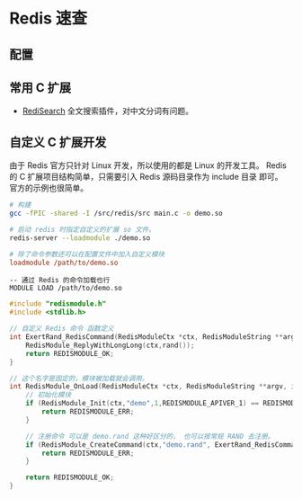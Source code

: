 # Redis 速查

## 配置



## 常用 C 扩展

- [RediSearch](https://github.com/RediSearch/RediSearch) 全文搜索插件，对中文分词有问题。

## 自定义 C 扩展开发

由于 Redis 官方只针对 Linux 开发，所以使用的都是 Linux 的开发工具。
Redis 的 C 扩展项目结构简单，只需要引入 Redis 源码目录作为 include 目录 即可。
官方的示例也很简单。

```bash
# 构建
gcc -fPIC -shared -I /src/redis/src main.c -o demo.so

# 启动 redis 时指定自定义的扩展 so 文件。
redis-server --loadmodule ./demo.so
```

```ini
# 除了命令参数还可以在配置文件中加入自定义模块
loadmodule /path/to/demo.so
```

```redis
-- 通过 Redis 的命令加载也行
MODULE LOAD /path/to/demo.so
```

```c
#include "redismodule.h"
#include <stdlib.h>

// 自定义 Redis 命令 函数定义
int ExertRand_RedisCommand(RedisModuleCtx *ctx, RedisModuleString **argv, int argc) {
    RedisModule_ReplyWithLongLong(ctx,rand());
    return REDISMODULE_OK;
}

// 这个名字是固定的，模块被加载就会调用。
int RedisModule_OnLoad(RedisModuleCtx *ctx, RedisModuleString **argv, int argc) {
    // 初始化模块
    if (RedisModule_Init(ctx,"demo",1,REDISMODULE_APIVER_1) == REDISMODULE_ERR) {
        return REDISMODULE_ERR;
    }

    // 注册命令 可以是 demo.rand 这种好区分的， 也可以按常规 RAND 去注册。
    if (RedisModule_CreateCommand(ctx,"demo.rand", ExertRand_RedisCommand, "fast random", 0, 0, 0) == REDISMODULE_ERR) {
        return REDISMODULE_ERR;
    }

    return REDISMODULE_OK;
}
```
